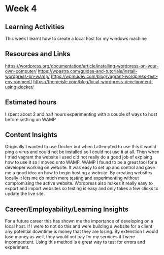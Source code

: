 # Week 4
## Learning Activities
This week I learnt how to create a local host for my windows machine

## Resources and Links
https://wordpress.org/documentation/article/installing-wordpress-on-your-own-computer/
https://wpastra.com/guides-and-tutorials/install-wordpress-on-wamp/
https://wpmudev.com/blog/vagrant-wordpress-test-environment/
https://themeisle.com/blog/local-wordpress-development-using-docker/

## Estimated hours
I spent about 2 and half hours experimenting with a couple of ways to host before settling on WAMP

## Content Insights
Originally I wanted to use Docker but when I attempted to use this it would ping a virus and could not be installed so I could not use it at all. Then when I tried vagrant the website I used did not really do a good job of explaing how to use it so I moved onto WAMP. WAMP I found to be a great tool for a developer working on website. It was easy to set up and control and gave me a good idea on how to begin hosting a website. By creating websites locally it lets me do much more testing and experimenting without compromising the active website. Wordpress also makes it really easy to export and import websites so testing is easy and only takes a few clicks to update the live site.

## Career/Employability/Learning Insights
For a future career this has shown me the importance of developing on a local host. If I were to not do this and were building a website for a client any potential downtime is money that they are losing. By extenstion I would lose money as well, they would not pay for my services if I were incompentent. Using this method is a great way to test for errors and experiment.